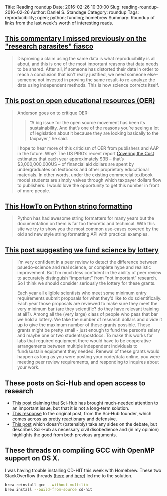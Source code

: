 Title: Reading roundup
Date: 2016-02-26 10:30:00
Slug: reading-roundup-2016-02-26
Author: Daniel S. Standage
Category: roundup
Tags: reproducibility; open; python; funding; homebrew
Summary: Roundup of links from the last week's worth of interesting reads.

## [This commentary I missed previously on the "research parasites" fiasco](http://genome.fieldofscience.com/2016/01/nejm-editorial-calls-data-scientists.html)

> Disproving a claim using the same data is what reproducibility is all about, and this is one of the most important reasons that data needs to be shared.
> After all, if someone has distorted their data in order to reach a conclusion that isn't really justified, we need someone else–someone not invested in proving the same result–to re-analyze the data using independent methods.
> This is how science corrects itself.

## [This post on open educational resources (OER)](http://opencontent.org/blog/archives/4443)

> Anderson goes on to critique OER:
>> “A big issue for the open source movement has been its sustainability.
>> And that’s one of the reasons you’re seeing a lot of legislation about it because they are looking basically to the taxpayer,” he said.
>
> I hope to hear more of this criticism of OER from publishers and AAP in the future. Why?
> The US PIRG’s recent report [Covering the Cost](http://www.uspirg.org/reports/usp/covering-cost) estimates that each year approximately $3B – that’s $3,000,000,000US – of financial aid dollars are spent by undergraduates on textbooks and other proprietary educational materials.
> In other words, under the existing commercial textbook model students are simply valves through which taxpayer dollars flow to publishers.
I would love the opportunity to get this number in front of more people.

## [This HowTo on Python string formatting](https://pyformat.info/)

> Python has had awesome string formatters for many years but the documentation on them is far too theoretic and technical.
> With this site we try to show you the most common use-cases covered by the old and new style string formatting API with practical examples.

## [This post suggesting we fund science by lottery](http://simplystatistics.org/2016/02/16/when-it-comes-to-science-its-the-economy-stupid/)

> I’m very confident in a peer review to detect the difference between psuedo-science and real science, or complete hype and realistic improvement.
> But I’m much less confident in the ability of peer review to accurately distinguish “important” from “not important” research.
> So I think we should consider seriously the lottery for these grants.
>
> Each year all eligible scientists who meet some minimum entry requirements submit proposals for what they’d like to do scientifically.
> Each year those proposals are reviewed to make sure they meet the very minimum bar (are they scientific? do they have relevant training at all?).
> Among all the (very large) class of people who pass that bar we hold a lottery.
> We take the number of research dollars and divide it up to give the maximum number of these grants possible.
> These grants might be pretty small - just enough to fund the person’s salary and maybe one or two students/postdocs.
> To make this works for labs that required equipment there would have to be cooperative arrangements between multiple independent indviduals to fund/sustain equipment they needed.
> Renewal of these grants would happen as long as you were posting your code/data online, you were meeting peer review requirements, and responding to inquires about your work.

## These posts on Sci-Hub and open access to research

- [This post](http://blog.comicsgrid.com/2016/02/sci-hub-not-open-access/) claiming that Sci-Hub has brought much-needed attention to an important issue, but that it is not a long-term solution.
- [This response](https://engineuring.wordpress.com/2016/02/24/why-sci-hub-is-the-true-solution-for-open-access-reply-to-criticism/) to the original post, from the Sci-Hub founder, which comes across as pretty reactionary and defensive.
- [This post](http://bjoern.brembs.net/2016/02/sci-hub-as-necessary-effective-civil-disobedience/) which doesn't (ostensibly) take any sides on the debate, but describes Sci-Hub as necessary civil disobedience and (in my opinion) highlights the good from both previous arguments.

## These threads on compiling GCC with OpenMP support on OS X.

I was having trouble installing CD-HIT this week with Homebrew.
These two StackOverflow threads ([here](http://stackoverflow.com/a/29109926/459780) and [here](http://stackoverflow.com/a/23490170/459780)) led me to the solution.

```bash
brew reinstall gcc --without-multilib
brew install --build-from-source cd-hit
```
